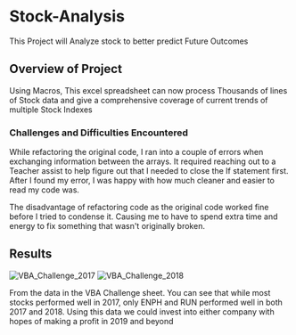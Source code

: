 # Stock-Analysis
This Project will Analyze stock to better predict Future Outcomes
## Overview of Project
Using Macros, This excel spreadsheet can now process Thousands of lines of Stock data and give a comprehensive coverage of  current trends of multiple Stock Indexes
 
### Challenges and Difficulties Encountered
 While refactoring the original code, I ran into a couple of errors when exchanging information between the arrays. It required reaching out to a Teacher assist to help figure out that I needed to close the If statement first. After I found my error, I was happy with how much cleaner and easier to read my code was.
 
 The disadvantage of refactoring code as the original code worked fine before I tried to condense it. Causing me to have to spend extra time and energy to fix something that wasn't originally broken.
 
## Results
![VBA_Challenge_2017](https://user-images.githubusercontent.com/103524591/175176257-2bf60c0c-5415-4e41-bfaf-471b5bdd2332.png)
![VBA_Challenge_2018](https://user-images.githubusercontent.com/103524591/175176366-18275bef-bf1d-411e-a26f-b15ddd958723.png)

From the data in the VBA Challenge sheet. You can see that while most stocks performed well in 2017, only ENPH and RUN performed well in both 2017 and 2018. Using this data we could invest into either company with hopes of making a profit in 2019 and beyond


